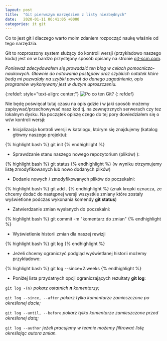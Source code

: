 ```yaml
---
layout: post
title:  "Git pierwszym narzędziem z listy niezbędnych"
date:   2020-01-11 06:41:05 +0000
categories: it git
---
```

Co to jest git i dlaczego warto moim zdaniem rozpocząć naukę właśnie od tego narzędzia.

Git to rozproszony system służący do kontroli wersji (przykładowo naszego kodu) jest on w bardzo przystępny sposób opisany na stronie [git-scm.com](https://git-scm.com/book/pl/v2/Pierwsze-kroki-Wprowadzenie-do-kontroli-wersji).

*Ponieważ zdecydowałem się prowadzić ten blog w celach pomocniczo-naukowych. Głownie do notowania postępów oraz szybkich notatek które bedą mi pozwalały na szybki powrót do danego zagadnienia, opis programów wykonywany jest w dużym uproszczeniu.*

{:refdef: style="text-align: center;"}
![Po co ten Git?](https://git-scm.com/images/logo@2x.png)
{: refdef}

Nie będę poświęcał tutaj czasu na opis gdzie i w jaki sposób możemy zapisywać/przechowywać nasz kod tj. na zewnętrznych serwerach czy tez lokalnym dysku. Na początek opiszę czego do tej pory dowiedziałem się o w/w kontroli wersji:

* Inicjalizacja kontroli wersji w katalogu, którym się znajdujemy (katalog główny naszego projektu):

{% highlight bash %}
git init
{% endhighlight %}

* Sprawdzanie stanu naszego nowego repozytorium (plików)
):

{% highlight bash %}
git status
{% endhighlight %}
(w wyniku otrzymujemy listę zmodyfikowanych lub nowo dodanych plików)

* Dodanie nowych / zmodyfikowanych plików do poczekalni:

{% highlight bash %}
git add .
{% endhighlight %}
(znak kropki oznacza, ze chcemy dodać do następnej wersji wszystkie zmiany które zostały wyświetlone podczas wykonania komendy **git status**)

* Zatwierdzanie zmian wysłanych do poczekalni:

{% highlight bash %}
git commit -m "komentarz do zmian"
{% endhighlight %}

+ Wyświetlenie historii zmian dla naszej rewizji

{% highlight bash %}
git log
{% endhighlight %}
 
+ Jeżeli chcemy ograniczyć podgląd wyświetlanej historii możemy przykładowo:

{% highlight bash %}
git log --since=2.weeks
{% endhighlight %}

+ Poniżej lista przydatnych opcji ograniczających rezultaty **git log**:

`git log -(n)` _pokarz ostatnich **n** komentarzy;_

`git log --since, --after`   _pokarz tylko komentarze zamieszczone 
po określonej dacie;_

`git log --until, --before`   _pokarz tylko komentarze zamieszczone przed 
określonej datą;_

`git log --author`   _jeżeli pracujemy w teamie możemy filtrować listę określając autora zmian._

